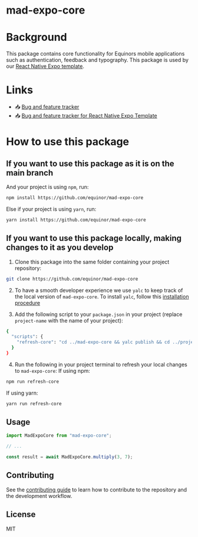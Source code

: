 # mad-expo-core

# Background
This package contains core functionality for Equinors mobile applications such as authentication, feedback and typography. This package is used by our [React Native Expo template](https://github.com/equinor/mad-react-native-expo-template).

# Links
- :inbox_tray: [Bug and feature tracker](https://github.com/equinor/mad-expo-core/projects/1)
- :inbox_tray: [Bug and feature tracker for React Native Expo Template](https://equinor-sds-si.atlassian.net/jira/software/c/projects/GDEXPO/boards/193)

# How to use this package
## If you want to use this package as it is on the main branch
And your project is using `npm`, run:
```sh
npm install https://github.com/equinor/mad-expo-core
```
Else if your project is using `yarn`, run:
```sh
yarn install https://github.com/equinor/mad-expo-core
```
## If you want to use this package locally, making changes to it as you develop
1. Clone this package into the same folder containing your project repository:
```sh
git clone https://github.com/equinor/mad-expo-core
```
2. To have a smooth developer experience we use `yalc` to keep track of the local version of `mad-expo-core`. To install `yalc`, follow this [installation procedure](https://github.com/wclr/yalc#installation)

3. Add the following script to your `package.json` in your project (replace `project-name` with the name of your project):
```sh
{
  "scripts": {
    "refresh-core": "cd ../mad-expo-core && yalc publish && cd ../project-name && yalc add mad-expo-core"
  }
}
```

4. Run the following in your project terminal to refresh your local changes to `mad-expo-core`:
If using npm:
```sh
npm run refresh-core
```
If using yarn:
```sh
yarn run refresh-core
```

## Usage

```js
import MadExpoCore from "mad-expo-core";

// ...

const result = await MadExpoCore.multiply(3, 7);
```

## Contributing

See the [contributing guide](CONTRIBUTING.md) to learn how to contribute to the repository and the development workflow.

## License

MIT
